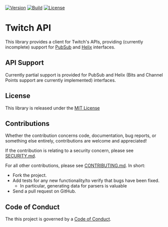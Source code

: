 [![Version](https://img.shields.io/hackage/v/twitchapi)][badges:0-hackage]
[![Build](https://img.shields.io/github/actions/workflow/status/wuest/haskell-twitchapi/ci.yaml?branch=main)][badges:1-CI]
[![License](https://img.shields.io/github/license/wuest/haskell-twitchapi)][badges:2-license]

# Twitch API

This library provides a client for Twitch's APIs, providing (currently
incomplete) support for [PubSub][main:0-pubsub] and [Helix][main:1-helix]
interfaces.

## API Support

Currently partial support is provided for PubSub and Helix (Bits and Channel
Points support are currently implemented) interfaces.

## License

This library is released under the [MIT License][license-1:MIT]

## Contributions

Whether the contribution concerns code, documentation, bug reports, or something
else entirely, contributions are welcome and appreciated!

If the contribution is relating to a security concern, please see
[SECURITY.md][SECURITY].

For all other contributions, please see
[CONTRIBUTING.md][CONTRIBUTING].  In short:

  * Fork the project.
  * Add tests for any new functionality/to verify that bugs have been fixed.
    - In particular, generating data for parsers is valuable
  * Send a pull request on GitHub.

## Code of Conduct

The this project is governed by a [Code of Conduct][code-of-conduct].

[badges:0-hackage]: https://hackage.haskell.org/package/twitchapi
[badges:1-CI]: https://github.com/wuest/haskell-twitchapi/actions/workflows/ci.yaml
[badges:2-license]: https://github.com/wuest/haskell-twitchapi/blob/main/LICENSE
[main:0-pubsub]: https://dev.twitch.tv/docs/pubsub
[main:1-helix]: https://dev.twitch.tv/docs/api
[license-1:MIT]: https://github.com/wuest/haskell-twitchapi/blob/main/LICENSE
[SECURITY]: https://github.com/wuest/haskell-twitchapi/blob/main/SECURITY.md
[CONTRIBUTING]: https://github.com/wuest/haskell-twitchapi/blob/main/CONTRIBUTING.md
[code-of-conduct]: https://github.com/wuest/haskell-twitchapi/blob/main/CODE_OF_CONDUCT.md
